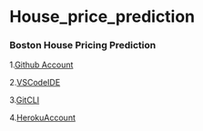# House_price_prediction

### Boston House Pricing Prediction
1.[Github Account](https://github.com)

2.[VSCodeIDE](https://code.visualstudio.com/)

3.[GitCLI](https://git-scm.com/book/en/v2/Getting-Started-The-Commend-Line)

4.[HerokuAccount](https://Heroku.com)